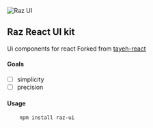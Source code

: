 ![Raz UI]()
## Raz React UI kit
Ui components for react
Forked from [tayeh-react](https://github.com/aref00/raz-ui/blob/master/assets/icon.jpg?raw=true)

#### Goals
- [ ] simplicity 
- [ ] precision 

#### Usage 

```
	npm install raz-ui
``` 